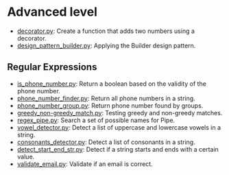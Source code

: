 # Advanced level
- [decorator.py](decorator.py): Create a function that adds two numbers using a decorator.
- [design_pattern_builder.py](design_pattern_builder.py): Applying the Builder design pattern.


## Regular Expressions
- [is_phone_number.py](regex/is_phone_number.py): Return a boolean based on the validity of the phone number.
- [phone_number_finder.py](regex/phone_number_finder.py): Return all phone numbers in a string.
- [phone_number_group.py](regex/phone_number_group.py): Return phone number found by groups.
- [greedy_non-greedy_match.py](regex/greedy_non-greedy_match.py): Testing greedy and non-greedy matches.
- [regex_pipe.py](regex/regex_pipe.py): Search a set of possible names for Pipe.
- [vowel_detector.py](regex/vowel_detector.py): Detect a list of uppercase and lowercase vowels in a string.
- [consonants_detector.py](regex/consonants_detector.py): Detect a list of consonants in a string.
- [detect_start_end_str.py](regex/detect_start_end_str.py): Detect if a string starts and ends with a certain value.
- [validate_email.py](regex/validate_email.py): Validate if an email is correct.

